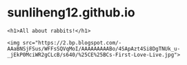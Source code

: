 # sunliheng12.github.io
<!DOCTYPE html>
<html>
    <head>
        <meta charset="utf-8">
        <title>HTML: Images</title>
    </head>
    <body>

    <h1>All about rabbits!</h1>
    
    <img src="https://2.bp.blogspot.com/-AAaBNSjFSus/WFFsSQVqMoI/AAAAAAAAABo/4SApAzt4Si8DgTNUk_u-_jEkP0MciWR2gCLcB/s640/%25CE%25BCs-First-Love-Live.jpg"> 
